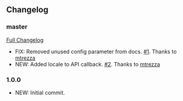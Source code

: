 ## Changelog

### master
[Full Changelog](https://github.com/mtrezza/parse-server-api-mail-adapter/compare/1.0.0...master)

- FIX: Removed unused config parameter from docs. [#1](https://github.com/mtrezza/parse-server-api-mail-adapter/pull/1). Thanks to [mtrezza](https://github.com/mtrezza)
- NEW: Added locale to API callback. [#2](https://github.com/mtrezza/parse-server-api-mail-adapter/pull/2). Thanks to [mtrezza](https://github.com/mtrezza)

### 1.0.0
- NEW: Initial commit.